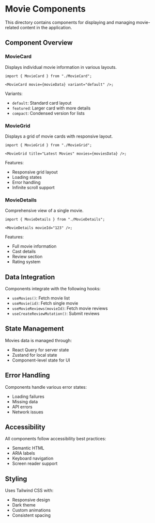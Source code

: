 # Movie Components

This directory contains components for displaying and managing movie-related content in the application.

## Component Overview

### MovieCard

Displays individual movie information in various layouts.

```tsx
import { MovieCard } from "./MovieCard";

<MovieCard movie={movieData} variant="default" />;
```

Variants:

- `default`: Standard card layout
- `featured`: Larger card with more details
- `compact`: Condensed version for lists

### MovieGrid

Displays a grid of movie cards with responsive layout.

```tsx
import { MovieGrid } from "./MovieGrid";

<MovieGrid title="Latest Movies" movies={moviesData} />;
```

Features:

- Responsive grid layout
- Loading states
- Error handling
- Infinite scroll support

### MovieDetails

Comprehensive view of a single movie.

```tsx
import { MovieDetails } from "./MovieDetails";

<MovieDetails movieId="123" />;
```

Features:

- Full movie information
- Cast details
- Review section
- Rating system

## Data Integration

Components integrate with the following hooks:

- `useMovies()`: Fetch movie list
- `useMovie(id)`: Fetch single movie
- `useMovieReviews(movieId)`: Fetch movie reviews
- `useCreateReviewMutation()`: Submit reviews

## State Management

Movies data is managed through:

- React Query for server state
- Zustand for local state
- Component-level state for UI

## Error Handling

Components handle various error states:

- Loading failures
- Missing data
- API errors
- Network issues

## Accessibility

All components follow accessibility best practices:

- Semantic HTML
- ARIA labels
- Keyboard navigation
- Screen reader support

## Styling

Uses Tailwind CSS with:

- Responsive design
- Dark theme
- Custom animations
- Consistent spacing
